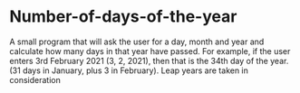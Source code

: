 # Number-of-days-of-the-year
A small program that will ask the user for a day, month and year and calculate how many days in that year have passed.
For example, if the user
enters 3rd February 2021 (3, 2, 2021), then that is the 34th day of the year.
(31 days in January, plus 3 in February).
Leap years are taken in consideration
